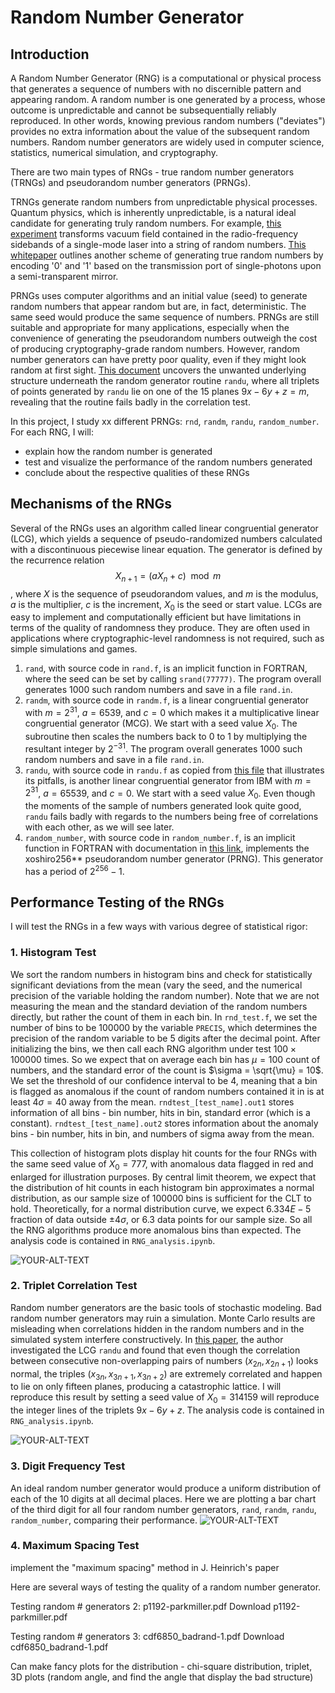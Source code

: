 # Random Number Generator

## Introduction
A Random Number Generator (RNG) is a computational or physical process that generates a sequence of numbers with no discernible pattern and appearing random. A random number is one generated by a process, whose outcome is unpredictable and cannot be subsequentially reliably reproduced. In other words, knowing previous random numbers ("deviates") provides no extra information about the value of the subsequent random numbers. Random number generators are widely used in computer science, statistics, numerical simulation, and cryptography. 

There are two main types of RNGs - true random number generators (TRNGs) and pseudorandom number generators (PRNGs). 

TRNGs generate random numbers from unpredictable physical processes. Quantum physics, which is inherently unpredictable, is a natural ideal candidate for generating truly random numbers. For example, [this experiment](https://arxiv.org/pdf/1107.4438) transforms vacuum field contained in the radio-frequency sidebands of a single-mode laser into a string of random numbers. [This whitepaper](https://canvas.uchicago.edu/courses/52540/files/9986928?wrap=1) outlines another scheme of generating true random numbers by encoding '0' and '1' based on the transmission port of single-photons upon a semi-transparent mirror. 

PRNGs uses computer algorithms and an initial value (seed) to generate random numbers that appear random but are, in fact, deterministic. The same seed would produce the same sequence of numbers. PRNGs are still suitable and appropriate for many applications, especially when the convenience of generating the pseudorandom numbers outweigh the cost of producing cryptography-grade random numbers. However, random number generators can have pretty poor quality, even if they might look random at first sight. [This document](http://physics.ucsc.edu/~peter/115/randu.pdf) uncovers the unwanted underlying structure underneath the random generator routine `randu`, where all triplets of points generated by `randu` lie on one of the 15 planes $9x-6y+z=m$, revealing that the routine fails badly in the correlation test.

In this project, I study xx different PRNGs: `rnd`, `randm`, `randu`, `random_number`. For each RNG, I will:
- explain how the random number is generated
- test and visualize the performance of the random numbers generated
- conclude about the respective qualities of these RNGs

## Mechanisms of the RNGs
Several of the RNGs uses an algorithm called linear congruential generator (LCG), which yields a sequence of pseudo-randomized numbers calculated with a discontinuous piecewise linear equation. The generator is defined by the recurrence relation $$X_{n+1} =  (a X_n + c) \mod m$$, where $X$ is the sequence of pseudorandom values, and $m$ is the modulus, $a$ is the multiplier, $c$ is the increment, $X_0$ is the seed or start value. LCGs are easy to implement and computationally efficient but have limitations in terms of the quality of randomness they produce. They are often used in applications where cryptographic-level randomness is not required, such as simple simulations and games. 

1. `rand`, with source code in `rand.f`, is an implicit function in FORTRAN, where the seed can be set by calling `srand(77777)`.  The program overall generates 1000 such random numbers and save in a file `rand.in`.
1. `randm`, with source code in `randm.f`, is a linear congruential generator with $m = 2^31$, $a = 6539$, and $c=0$ which makes it a multiplicative linear congruential generator (MCG). We start with a seed value $X_0$. The subroutine then scales the numbers back to $0$ to $1$ by multiplying the resultant integer by $2^{-31}$. The program overall generates 1000 such random numbers and save in a file `rand.in`.
1. `randu`, with source code in `randu.f` as copied from [this file](http://physics.ucsc.edu/~peter/115/randu.pdf) that illustrates its pitfalls, is another linear congruential generator from IBM with $m = 2^31$, $a = 65539$, and $c=0$. We start with a seed value $X_0$. Even though the moments of the sample of numbers generated look quite good, `randu` fails badly with regards to the numbers being free of correlations with each other, as we will see later. 
1. `random_number`, with source code in `random_number.f`, is an implicit function in FORTRAN with documentation in [this link](https://gcc.gnu.org/onlinedocs/gfortran/RANDOM_005fNUMBER.html), implements the xoshiro256** pseudorandom number generator (PRNG). This generator has a period of $2^{256} - 1$.

## Performance Testing of the RNGs
I will test the RNGs in a few ways with various degree of statistical rigor: 
### 1. Histogram Test
We sort the random numbers in histogram bins and check for statistically significant deviations from the mean (vary the seed, and the numerical precision of the variable holding the random number). Note that we are not measuring the mean and the standard deviation of the random numbers directly, but rather the count of them in each bin. In `rnd_test.f`, we set the number of bins to be $100000$ by the variable `PRECIS`, which determines the precision of the random variable to be 5 digits after the decimal point. After initializing the bins, we then call each RNG algorithm under test $100 \times 100000$ times. So we expect that on average each bin has $\mu = 100$ count of numbers, and the standard error of the count is $\sigma = \sqrt{\mu} = 10$. We set the threshold of our confidence interval to be $4$, meaning that a bin is flagged as anomalous if the count of random numbers contained it in is at least $4\sigma = 40$ away from the mean. `rndtest_[test_name].out1` stores information of all bins - bin number, hits in bin, standard error (which is a constant). `rndtest_[test_name].out2` stores information about the anomaly bins - bin number, hits in bin, and numbers of sigma away from the mean.

This collection of histogram plots display hit counts for the four RNGs with the same seed value of $X_0 = 777$, with anomalous data flagged in red and enlarged for illustration purposes. By central limit theorem, we expect that the distribution of hit counts in each histogram bin approximates a normal distribution, as our sample size of $100000$ bins is sufficient for the CLT to hold. Theoretically, for a normal distribution curve, we expect $6.334E-5$ fraction of data outside $\pm 4\sigma$, or $6.3$ data points for our sample size. So all the RNG algorithms produce more anomalous bins than expected. The analysis code is contained in `RNG_analysis.ipynb`.

<picture>
 <source media="(prefers-color-scheme: dark)" srcset="RNG_histogram_flagged_plots_Tableau.png">
 <source media="(prefers-color-scheme: light)" srcset="RNG_histogram_flagged_plots_Tableau.png">
 <img alt="YOUR-ALT-TEXT" src="RNG_histogram_flagged_plots_Tableau.png">
</picture>

### 2. Triplet Correlation Test
Random number generators are the basic tools of stochastic modeling. Bad random number generators may ruin a simulation. Monte Carlo results are misleading when correlations hidden in the random numbers and in the simulated system interfere constructively. In [this paper](https://citeseerx.ist.psu.edu/document?repid=rep1&type=pdf&doi=dd766094d94bf8af5402a38d0bedb42ad0927d71), the author investigated the LCG `randu` and found that even though the correlation between consecutive non-overlapping pairs of numbers $(x_{2n}, x_{2n+1})$ looks normal, the triples $(x_{3n}, x_{3n+1}, x_{3n+2})$ are extremely correlated and happen to lie on only fifteen planes, producing a catastrophic lattice. I will reproduce this result by setting a seed value of $X_0 = 314159$ will reproduce the integer lines of the triplets $9x-6y+z$. The analysis code is contained in `RNG_analysis.ipynb`.

<picture>
 <source media="(prefers-color-scheme: dark)" srcset="triplet_test_comparison.png">
 <source media="(prefers-color-scheme: light)" srcset="triplet_test_comparison.png">
 <img alt="YOUR-ALT-TEXT" src="triplet_test_comparison.png">
</picture>

### 3. Digit Frequency Test
An ideal random number generator would produce a uniform distribution of each of the 10 digits at all decimal places. Here we are plotting a bar chart of the third digit for all four random number generators, `rand`, `randm`, `randu`, `random_number`, comparing their performance.
<picture>
 <source media="(prefers-color-scheme: dark)" srcset="digit_test_comparison.png">
 <source media="(prefers-color-scheme: light)" srcset="digit_test_comparison.png">
 <img alt="YOUR-ALT-TEXT" src="digit_test_comparison.png">
</picture>

### 4. Maximum Spacing Test
 implement the "maximum spacing" method in J. Heinrich's paper

Here are several ways of testing the quality of a random number generator. 

Testing random # generators 2: p1192-parkmiller.pdf Download p1192-parkmiller.pdf 

Testing random # generators 3: cdf6850_badrand-1.pdf Download cdf6850_badrand-1.pdf 


Can make fancy plots for the distribution - chi-square distribution, triplet, 3D plots (random angle, and find the angle that display the bad structure) 
